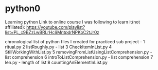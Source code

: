 # python0

Learning python
Link to online course I was following to learn it(not affiliated): https://youtube.com/playlist?list=PL_c9BZzLwBRLrHc6MntpdrNPKoC2tJr0z


chronological list of python files I created for practiced sub project -
1 ritual.py
2 listRoughly.py - list
3 CheckItemInList.py
4 StillWorkingWithList.py
5 removingFromListUsingListComprehension.py - list comprehension
6 introToListComprehension.py - list comprehension
7 len.py - length of list
8 countingAnElementInList.py